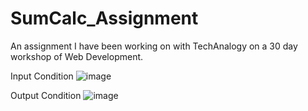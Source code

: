 # SumCalc_Assignment
An assignment I have been working on with TechAnalogy on a 30 day workshop of Web Development.

Input Condition
![image](https://user-images.githubusercontent.com/92026938/139708223-f3797d60-f620-4305-b60d-90094c9ea426.png)

Output Condition
![image](https://user-images.githubusercontent.com/92026938/139708313-7cde8497-3d01-46c6-afc9-a5e652868637.png)
